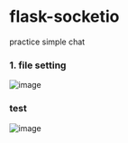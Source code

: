 # flask-socketio
practice simple chat

### 1. file setting
![image](https://user-images.githubusercontent.com/59231051/85520948-8becc900-b63e-11ea-9672-a0163f491c92.png)

### test
![image](https://user-images.githubusercontent.com/59231051/85523198-9fe5fa00-b641-11ea-9737-652fafb05fe8.png)

